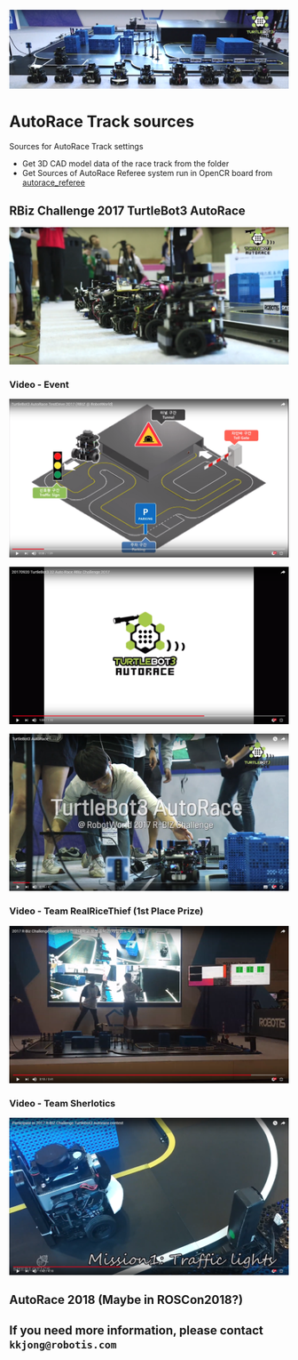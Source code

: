 ![](https://github.com/ROBOTIS-GIT/ROBOTIS-Documents/blob/master/wiki-images/AutoRace/autorace_pics/autorace_rbiz_challenge_2017_robots_1.png)

# AutoRace Track sources
Sources for AutoRace Track settings

* Get 3D CAD model data of the race track from the folder
* Get Sources of AutoRace Referee system run in OpenCR board from [autorace_referee](https://github.com/ROBOTIS-GIT/autorace_referee) 

## RBiz Challenge 2017 TurtleBot3 AutoRace

![](https://github.com/ROBOTIS-GIT/ROBOTIS-Documents/blob/master/wiki-images/AutoRace/autorace_pics/autorace_rbiz_challenge_2017_robots_2.png)

### Video - Event

[![](https://github.com/ROBOTIS-GIT/ROBOTIS-Documents/blob/master/wiki-images/AutoRace/autorace_pics/autorace_rbiz_challenge_2017_thumbnail_1.png)](https://youtu.be/9Wnu8If1eS4)

[![](https://github.com/ROBOTIS-GIT/ROBOTIS-Documents/blob/master/wiki-images/AutoRace/autorace_pics/autorace_rbiz_challenge_2017_thumbnail_2.png)](https://youtu.be/47YnSBAssOM)

[![](https://github.com/ROBOTIS-GIT/ROBOTIS-Documents/blob/master/wiki-images/AutoRace/autorace_pics/autorace_rbiz_challenge_2017_thumbnail_3.png)](https://youtu.be/DWDBAHHQi_k)

### Video - Team RealRiceThief (1st Place Prize)

[![](https://github.com/ROBOTIS-GIT/ROBOTIS-Documents/blob/master/wiki-images/AutoRace/autorace_pics/autorace_rbiz_challenge_2017_thumbnail_4.png)](https://youtu.be/szhllE1T_cg)

### Video - Team Sherlotics

[![](https://github.com/ROBOTIS-GIT/ROBOTIS-Documents/blob/master/wiki-images/AutoRace/autorace_pics/autorace_rbiz_challenge_2017_thumbnail_5.png)](https://youtu.be/dzjsLFj62HE)

## AutoRace 2018 (Maybe in ROSCon2018?)

## If you need more information, please contact `kkjong@robotis.com`
